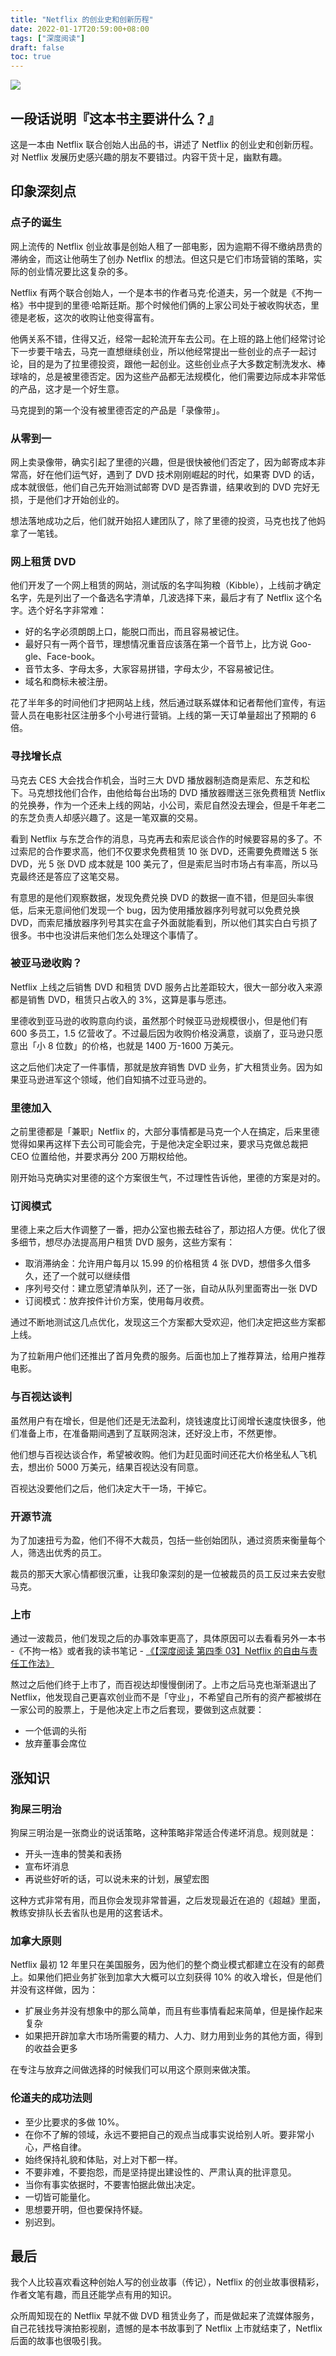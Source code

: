 ```yaml
---
title: "Netflix 的创业史和创新历程"
date: 2022-01-17T20:59:00+08:00
tags: ["深度阅读"]
draft: false
toc: true
---
```


![](https://blog-1251237404.cos.ap-guangzhou.myqcloud.com/20220320e3MOa4.jpg)

## 一段话说明『这本书主要讲什么？』

这是一本由 Netflix 联合创始人出品的书，讲述了 Netflix 的创业史和创新历程。对 Netflix 发展历史感兴趣的朋友不要错过。内容干货十足，幽默有趣。

## 印象深刻点

### 点子的诞生

网上流传的 Netflix 创业故事是创始人租了一部电影，因为逾期不得不缴纳昂贵的滞纳金，而这让他萌生了创办 Netflix 的想法。但这只是它们市场营销的策略，实际的创业情况要比这复杂的多。

<!--more-->

Netflix 有两个联合创始人，一个是本书的作者马克·伦道夫，另一个就是《不拘一格》书中提到的里德·哈斯廷斯。那个时候他们俩的上家公司处于被收购状态，里德是老板，这次的收购让他变得富有。

他俩关系不错，住得又近，经常一起轮流开车去公司。在上班的路上他们经常讨论下一步要干啥去，马克一直想继续创业，所以他经常提出一些创业的点子一起讨论，目的是为了拉里德投资，跟他一起创业。这些创业点子大多数定制洗发水、棒球啥的，总是被里德否定。因为这些产品都无法规模化，他们需要边际成本非常低的产品，这才是一个好生意。

马克提到的第一个没有被里德否定的产品是「录像带」。

### 从零到一

网上卖录像带，确实引起了里德的兴趣，但是很快被他们否定了，因为邮寄成本非常高，好在他们运气好，遇到了 DVD 技术刚刚崛起的时代，如果寄 DVD 的话，成本就很低，他们自己先开始测试邮寄 DVD 是否靠谱，结果收到的 DVD 完好无损，于是他们才开始创业的。

想法落地成功之后，他们就开始招人建团队了，除了里德的投资，马克也找了他妈拿了一笔钱。

### 网上租赁 DVD

他们开发了一个网上租赁的网站，测试版的名字叫狗粮（Kibble），上线前才确定名字，先是列出了一个备选名字清单，几波选择下来，最后才有了 Netflix 这个名字。选个好名字非常难：

- 好的名字必须朗朗上口，能脱口而出，而且容易被记住。
- 最好只有一两个音节，理想情况重音应该落在第一个音节上，比方说 Goo-gle、Face-book。
- 音节太多、字母太多，大家容易拼错，字母太少，不容易被记住。
- 域名和商标未被注册。


花了半年多的时间他们才把网站上线，然后通过联系媒体和记者帮他们宣传，有运营人员在电影社区注册多个小号进行营销。上线的第一天订单量超出了预期的 6 倍。

### 寻找增长点

马克去 CES 大会找合作机会，当时三大 DVD 播放器制造商是索尼、东芝和松下。马克想找他们合作，由他给每台出场的 DVD 播放器赠送三张免费租赁 Netflix 的兑换券，作为一个还未上线的网站，小公司，索尼自然没去理会，但是千年老二的东芝负责人却感兴趣了。这是一笔双赢的交易。

看到 Netflix 与东芝合作的消息，马克再去和索尼谈合作的时候要容易的多了。不过索尼的合作要求高，他们不仅要求免费租赁 10 张 DVD，还需要免费赠送 5 张 DVD，光 5 张 DVD 成本就是 100 美元了，但是索尼当时市场占有率高，所以马克最终还是答应了这笔交易。

有意思的是他们观察数据，发现免费兑换 DVD 的数据一直不错，但是回头率很低，后来无意间他们发现一个 bug，因为使用播放器序列号就可以免费兑换 DVD，而索尼播放器序列号其实在盒子外面就能看到，所以他们其实白白亏损了很多。书中也没讲后来他们怎么处理这个事情了。

### 被亚马逊收购？

Netflix 上线之后销售 DVD 和租赁 DVD 服务占比差距较大，很大一部分收入来源都是销售 DVD，租赁只占收入的 3%，这算是事与愿违。

里德收到亚马逊的收购意向约谈，虽然那个时候亚马逊规模很小，但是他们有 600 多员工，1.5 亿营收了。不过最后因为收购价格没满意，谈崩了，亚马逊只愿意出「小 8 位数」的价格，也就是
1400 万-1600 万美元。

这之后他们决定了一件事情，那就是放弃销售 DVD 业务，扩大租赁业务。因为如果亚马逊进军这个领域，他们自知搞不过亚马逊的。

### 里德加入

之前里德都是「兼职」Netflix 的，大部分事情都是马克一个人在搞定，后来里德觉得如果再这样下去公司可能会完，于是他决定全职过来，要求马克做总裁把 CEO 位置给他，并要求再分 200 万期权给他。

刚开始马克确实对里德的这个方案很生气，不过理性告诉他，里德的方案是对的。

### 订阅模式

里德上来之后大作调整了一番，把办公室也搬去硅谷了，那边招人方便。优化了很多细节，想尽办法提高用户租赁 DVD 服务，这些方案有：

- 取消滞纳金：允许用户每月以 15.99 的价格租赁 4 张 DVD，想借多久借多久，还了一个就可以继续借
- 序列号交付：建立愿望清单队列，还了一张，自动从队列里面寄出一张 DVD
- 订阅模式：放弃按件计价方案，使用每月收费。

通过不断地测试这几点优化，发现这三个方案都大受欢迎，他们决定把这些方案都上线。

为了拉新用户他们还推出了首月免费的服务。后面也加上了推荐算法，给用户推荐电影。

### 与百视达谈判

虽然用户有在增长，但是他们还是无法盈利，烧钱速度比订阅增长速度快很多，他们准备上市，在准备期间遇到了互联网泡沫，还好没上市，不然更惨。

他们想与百视达谈合作，希望被收购。他们为赶见面时间还花大价格坐私人飞机去，想出价 5000 万美元，结果百视达没有同意。

百视达没要他们之后，他们决定大干一场，干掉它。

### 开源节流

为了加速扭亏为盈，他们不得不大裁员，包括一些创始团队，通过资质来衡量每个人，筛选出优秀的员工。

裁员的那天大家心情都很沉重，让我印象深刻的是一位被裁员的员工反过来去安慰马克。

### 上市

通过一波裁员，他们发现之后的办事效率更高了，具体原因可以去看看另外一本书 -《不拘一格》或者我的读书笔记 - [《【深度阅读 第四季 03】Netflix 的自由与责任工作法》](https://blog.forecho.com/readeep-s04e03.html)

熬过之后他们终于上市了，而百视达却慢慢倒闭了。上市之后马克也渐渐退出了 Netflix，他发现自己更喜欢创业而不是「守业」，不希望自己所有的资产都被绑在一家公司的股票上，于是他决定上市之后套现，要做到这点就要：

- 一个低调的头衔
- 放弃董事会席位

## 涨知识

### 狗屎三明治

狗屎三明治是一张商业的说话策略，这种策略非常适合传递坏消息。规则就是：

- 开头一连串的赞美和表扬
- 宣布坏消息
- 再说些好听的话，可以说未来的计划，展望宏图

这种方式非常有用，而且你会发现非常普遍，之后发现最近在追的《超越》里面，教练安排队长去省队也是用的这套话术。

### 加拿大原则

Netflix 最初 12 年里只在美国服务，因为他们的整个商业模式都建立在没有的邮费上。如果他们把业务扩张到加拿大大概可以立刻获得 10% 的收入增长，但是他们并没有这样做，因为：

- 扩展业务并没有想象中的那么简单，而且有些事情看起来简单，但是操作起来复杂
- 如果把开辟加拿大市场所需要的精力、人力、财力用到业务的其他方面，得到的收益会更多

在专注与放弃之间做选择的时候我们可以用这个原则来做决策。

### 伦道夫的成功法则

- 至少比要求的多做 10%。 
- 在你不了解的领域，永远不要把自己的观点当成事实说给别人听。要非常小心，严格自律。 
- 始终保持礼貌和体贴，对上对下都一样。 
- 不要非难，不要抱怨，而是坚持提出建设性的、严肃认真的批评意见。 
- 当你有事实依据时，不要害怕据此做出决定。 
- 一切皆可能量化。 
- 思想要开明，但也要保持怀疑。 
- 别迟到。

## 最后

我个人比较喜欢看这种创始人写的创业故事（传记），Netflix 的创业故事很精彩，作者文笔有趣，而且还能学点有用的知识。

众所周知现在的 Netflix 早就不做 DVD 租赁业务了，而是做起来了流媒体服务，自己花钱找导演拍影视剧，遗憾的是本书故事到了 Netflix 上市就结束了，Netflix 后面的故事也很吸引我。